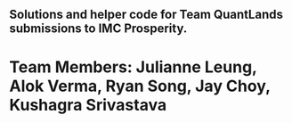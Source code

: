 <!-- QuantLand scripts and data -->

## Solutions and helper code for Team QuantLands submissions to IMC Prosperity.

# Team Members: Julianne Leung, Alok Verma, Ryan Song, Jay Choy, Kushagra Srivastava
